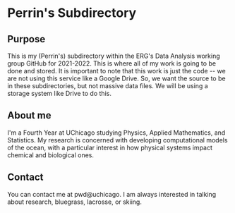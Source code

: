 # Perrin's Subdirectory
## Purpose
This is my (Perrin's) subdirectory within the ERG's Data Analysis working group GitHub for 2021-2022. This is where all of my work is going to be done and stored. It is important to note that this work is just the code -- we are not using this service like a Google Drive. So, we want the source to be in these subdirectories, but not massive data files. We will be using a storage system like Drive to do this. 

## About me
I'm a Fourth Year at UChicago studying Physics, Applied Mathematics, and Statistics. My research is concerned with developing computational models of the ocean, with a particular interest in how physical systems impact chemical and biological ones.

## Contact
You can contact me at pwd@uchicago. I am always interested in talking about research, bluegrass, lacrosse, or skiing. 
